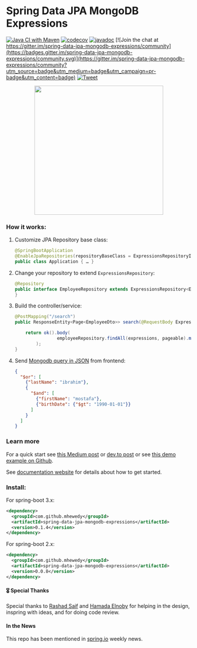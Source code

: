 # Spring Data JPA MongoDB Expressions

[![Java CI with Maven](https://github.com/mhewedy/spring-data-jpa-mongodb-expressions/actions/workflows/maven.yml/badge.svg)](https://github.com/mhewedy/spring-data-jpa-mongodb-expressions/actions/workflows/maven.yml) 
[![codecov](https://codecov.io/gh/mhewedy/spring-data-jpa-mongodb-expressions/branch/master/graph/badge.svg?token=3BR9MGYVC8)](https://codecov.io/gh/mhewedy/spring-data-jpa-mongodb-expressions)
[![javadoc](https://javadoc.io/badge2/com.github.mhewedy/spring-data-jpa-mongodb-expressions/javadoc.svg)](https://javadoc.io/doc/com.github.mhewedy/spring-data-jpa-mongodb-expressions) 
[![Join the chat at https://gitter.im/spring-data-jpa-mongodb-expressions/community](https://badges.gitter.im/spring-data-jpa-mongodb-expressions/community.svg)](https://gitter.im/spring-data-jpa-mongodb-expressions/community?utm_source=badge&utm_medium=badge&utm_campaign=pr-badge&utm_content=badge)
[![Tweet](https://img.shields.io/twitter/url/http/shields.io.svg?style=social)](https://twitter.com/intent/tweet?text=Use%20the%20MongoDB%20query%20syntax%20to%20query%20your%20relational%20database&url=https://github.com/mhewedy/spring-data-jpa-mongodb-expressions&via=Github&hashtags=java,springboot,mongodb,jpa,hibernate)

<image src="https://github.com/mhewedy/spring-data-jpa-mongodb-expressions/blob/master/logo.png?raw=true" style="display: block; margin: auto; width: 350px;">

### How it works:
    
1. Customize JPA Repository base class:
    ```java
    @SpringBootApplication
    @EnableJpaRepositories(repositoryBaseClass = ExpressionsRepositoryImpl.class)
    public class Application { … }
    ```
2. Change your repository to extend `ExpressionsRepository`:
    ```java
    @Repository
    public interface EmployeeRepository extends ExpressionsRepository<Employee, Long> {
    }
    ```
3. Build the controller/service:
    ```java
    @PostMapping("/search")
    public ResponseEntity<Page<EmployeeDto>> search(@RequestBody Expressions expressions, Pageable pageable) {

        return ok().body(
                    employeeRepository.findAll(expressions, pageable).map(employeeMapper::toDto)
            );
    }
    ```
4. Send [Mongodb query in JSON](https://mhewedy.github.io/spring-data-jpa-mongodb-expressions/#_how_to_build_the_expressions) from frontend:
    ```json
    {
      "$or": [
        {"lastName": "ibrahim"},
        {
          "$and": [
            {"firstName": "mostafa"},
            {"birthDate": {"$gt": "1990-01-01"}}
          ]
        }
      ]
    }
    ```

### Learn more

For a quick start see [this Medium post](https://mohewedy.medium.com/using-mongodb-query-syntax-to-query-relational-database-in-java-57701f0b0f0)
 or [dev.to post](https://dev.to/mhewedy/using-mongodb-query-syntax-to-query-relational-database-in-java-49hf)
 or see [this demo example on Github](https://github.com/springexamples/spring-data-jpa-mongodb-expressions-demo).

See [documentation website](https://mhewedy.github.io/spring-data-jpa-mongodb-expressions/) for details about how to get started.

### Install:

For spring-boot 3.x:
    
```xml
<dependency>
  <groupId>com.github.mhewedy</groupId>
  <artifactId>spring-data-jpa-mongodb-expressions</artifactId>
  <version>0.1.4</version>
</dependency>

```
For spring-boot 2.x:

```xml
<dependency>
  <groupId>com.github.mhewedy</groupId>
  <artifactId>spring-data-jpa-mongodb-expressions</artifactId>
  <version>0.0.8</version>
</dependency>

```

#### 🎖 Special Thanks 

Special thanks to [Rashad Saif](https://github.com/rashadsaif) and [Hamada Elnoby](https://github.com/hamadaelnopy) for helping in the design, inspring with ideas, and for doing code review.
    
#### In the News
This repo has been mentioned in [spring.io](http://spring.io/blog/2021/07/06/this-week-in-spring-july-6th-2021) weekly news.
